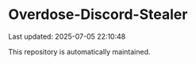 # Overdose-Discord-Stealer

Last updated: 2025-07-05 22:10:48

This repository is automatically maintained.

